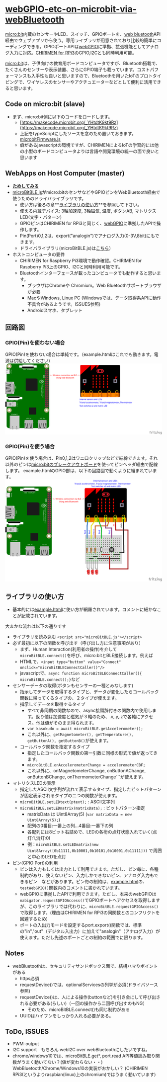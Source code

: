 # [webGPIO-etc-on-microbit-via-webBluetooth](http://chirimen.org/webGPIO-etc-on-microbit-via-webBluetooth/) #
 [micro:bit](https://ja.wikipedia.org/wiki/BBC_Micro:bit)内蔵のセンサーやLED、スイッチ、GPIOポートを、[web bluetooth](https://webbluetoothcg.github.io/web-bluetooth/)API経由でウェブアプリから使う。専用ライブラリが用意されており比較的簡単にコーディングできる。GPIOポートAPIは[webGPIO](https://rawgit.com/browserobo/WebGPIO/master/index.html)に準拠、拡張機能としてアナログ入力に対応。[CHIRIMEN for RPi3](https://chirimen.org/chirimen-raspi3/)のGPIO,I2Cとも同時利用可能。

[micro:bit](https://ja.wikipedia.org/wiki/BBC_Micro:bit)は、子供向けの教育用ボードコンピュータですが、Bluetooth搭載で、たくさんのセンサーや表示装置、さらにGPIO端子も載っています。コストパフォーマンスも入手性も良いと思いますので、Bluetoothを用いたIoTのプロトタイピングで、ワイヤレスのセンサーやアクチュエーターなどとして便利に活用できると思います。

## Code on micro:bit (slave) ##
* まず、micro:bit側に以下のコードをロードします。
  * [https://makecode.microbit.org/_YHtdtK9kt9Rz](https://makecode.microbit.org/_YHtdtK9kt9Rz)
  * 上記をtypeScriptにしたソースを念のため置いておきます。[microbitFirmware.js](microbitFirmware.js)
  * 癖があるjavascriptの環境ですが、CHIRIMENによるIoTの学習的には他の小型のボードコンピュータよりは言語や開発環境の統一の面で良いと思います

## WebApps on Host Computer (master) ##
* **[ためしてみる](https://chirimen.org/webGPIO-etc-on-microbit-via-webBluetooth/example.html)**
* [microBitBLE.js](microBitBLE.js)がmicro:bitのセンサなどやGPIOピンをWebBluetooth経由で使うためのドライバライブラリです。
  * 使い方は後ろの章**[ライブラリの使い方](#ライブラリの使い方)**を参照して下さい。
  * 使える内蔵デバイス: 3軸加速度, 3軸磁気, 温度, ボタンAB, マトリクスLED(文字・パターン)
  * GPIOピンはCHIRIMEN for RPi3と同じく、[webGPIO](https://rawgit.com/browserobo/WebGPIO/master/index.html)に準拠したAPIで操作します。
  * Pin(Port)0,1,2は、export("analogin")でアナログ入力(0-3V,8bit)にもできます。
  * ドライバライブラリ(microBitBLE.js)は[こちら](https://github.com/chirimen-oh/webGPIO-etc-on-microbit-via-webBluetooth/blob/master/microBitBLE.js)）
* ホストコンピュータの要件
  * CHIRIMEN for Raspberry Pi3環境で動作確認。CHIRIMEN for Raspberry Pi3上のGPIO、I2Cと同時利用可能です。
  * Bluetoothインターフェースが載ったコンピュータでも動作すると思います。
    * ブラウザはChromeや Chromium。Web Bluetoothサポートブラウザが必要
    * MacやWindows, Linux PC (Windowsでは、データ取得系APIに動作不具合があるようです。ISSUES参照)
    * Androidスマホ、タブレット

## 回路図 ##
### GPIO(Pin)を使わない場合 ###
GPIO(Pin)を使わない場合は単純です。（example.htmlはこれでも動きます。電源は供給してください)
![GPIOを使わない場合の回路図](imgs/micro_bit.png)

### GPIO(Pin)を使う場合 ###
GPIO(Pin)を使う場合は、Pin0,1,2はワニ口クリップなどで結線できます。それ以外のピンは[micro:bitのブレークアウトボード](https://www.google.com/search?q=micro:bit+breakout&tbm=isch)を使ってピンヘッダ経由で配線します。
example.htmlのGPIO部は、以下の回路図で動くように組まれています。
![GPIOを使う場合の回路図](imgs/micro_bit_gpio.png)

## ライブラリの使い方 ##
  * 基本的には[example.html](https://github.com/chirimen-oh/webGPIO-etc-on-microbit-via-webBluetooth/blob/master/example.html)に使い方が網羅されています。コメントに細かなことが記載されています。
  
大まかな流れは以下の通りです
  * ライブラリを読み込む ```<script src="microBitBLE.js"></script>```
  * 必ず最初に以下の関数を呼び出す（呼び出し方に注意事項があり）
    * まず、Human Interaction(利用者の操作)を介して```microBitBLE.connect()```を呼び、micro:bitとBLE接続します。例えば
    * HTMLで、```<input type="button" value="Connect" onclick="microBitBLEConnectCaller()"/>```
    * javascriptで、```async function microBitBLEConnectCaller(){ microBitBLE.connect();}```など
  * センサーデータの取得(ボタンもセンサーの一種とみなします)
    * 指示してデータを取得するタイプと、データが変化したらコールバック関数に帰ってくるタイプの、２タイプが使えます。
    * 指示してデータを取得するタイプ
      * すべて非同期の関数なので、async接頭辞付きの関数内で使用します。返り値は加速度と磁気が３軸のため、.x,.y,.zで各軸にアクセス。他は値がそのまま得られます。
      * ```var kasokudo = await microBitBLE.getAccelerometer();```
      * これ以外に、```getMagnetometer(), getTemperature(), getButtonA(), getButtonB()```が使えます。
    * コールバック関数を指定するタイプ
      * 指定したコールバック関数の第一引数に同様の形式で値が返ってきます。
      * ```microBitBLE.onAccelerometerChange = accelerometerCBF;```
      * これ以外に、onMagnetometerChange, onButtonAChange, onButtonBChange, onThermometerChange```が使えます。
  * マトリクスLEDの表示
    * 指定したASCII文字列が流れて表示するタイプ、指定したビットパターンが固定表示されるタイプの二つの関数が使えます。
    * ```microBitBLE.setLEDtext(ptext);``` :  ASCII文字列
    * ```microBitBLE.setLEDmatrix(matrixData);``` :  ビットパターン指定
      * matrixData は Uint8Array(5) (```var matrixData = new Uint8Array(5);```)
      * 配列の0番目:一番上の列...4番目:一番下の列
      * 各配列には8ビット右詰めで、LEDの各桁の点灯状態入れていく(点灯:1,消灯:0)
      * 例：```microBitBLE.setLEDmatrix(new Uint8Array([0b11111,0b10001,0b10101,0b10001,0b11111]))``` で周囲と中心のLEDを点灯
  * ピン(GPIO Port)の利用
    * ピンは入力もしくは出力として利用できます。ただし、ピン毎に、各種制約があり、使えないピン、入力しかできないピン、アナログ入力もできるピン　などがあります。ピン毎の制約は、[example.html](https://github.com/chirimen-oh/webGPIO-etc-on-microbit-via-webBluetooth/blob/master/example.html)の、```testWebGPIO()```関数内のコメントに書かれています。
    * webGPIOに準拠したAPIで利用できます。ただし、本来のwebGPIOは```nabigator.requestGPIOAccess()```でGPIOポートへアクセスを取得しますが、このライブラリでは代わりに、```microBitBLE.requestGPIOAccess()```で取得します。(理由はCHIRIMEN for RPi3の同関数とのコンフリクトを回避するため)
    * ポートの入出力モードを設定するport.export()関数では、標準の"in","out"（デジタル入出力）に加えて"analogin"（アナログ入力）が使えます。ただし先述のポートごとの制約の範囲でに限ります。

## Notes ##
* webBluetoothは、セキュリティサンドボックス面で、結構ハマりポイントがある
  * https必須
  * requestDevice()では、optionalServicesの列挙が必須(ドライバソース参照)
  * requestDevice()は、人による操作(buttonなど)を引き金にして呼び出される必要がある(らしい)（一回の操作から二回呼び出すのもNG）
    * そのため、microBitBLE.connect()も同じ制約がある
  * UUIDはハイフンをしっかり入れる必要がある。

## ToDo, ISSUES ##
* PWM-output
* I2C support　もちろん webI2C over webBluetoothにしたいですね。
* chrome/windows10では、microBitBLE.get*, port.read API等値読み取り関数がうまく動いてない？(値が変わらない・・) WebBluetooth/Chrome/Windows10の実装がおかしい？ (CHIRIMEN RPi3(というよりraspbian(linux)上のchromium)ではうまく動いています)
